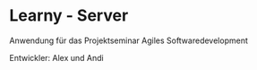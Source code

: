 # Learny - Server

Anwendung für das Projektseminar Agiles Softwaredevelopment

Entwickler: Alex und Andi